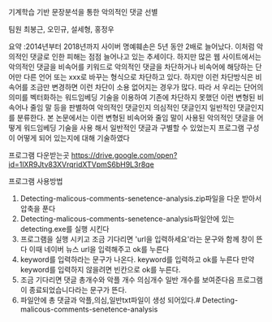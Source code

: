 기계학습 기반 문장분석을 통한 악의적인 댓글 선별

팀원 최봉근, 오민규, 설세형, 홍정우

요약 :2014년부터 2018년까지 사이버 명예훼손은 5년 동안 2배로 늘어났다. 이처럼 악의적인 댓글로 인한 피해는 점점 늘어나고 있는 추세이다. 하지만 많은 웹 사이트에서는 악의적인 댓글을 비속어를 키워드로 악의적인 댓글을 차단하거나 비속어에 해당하는 단어만 다른 언어 또는 xxx로 바꾸는 형식으로 차단하고 있다. 하지만 이런 차단방식은 비속어를 조금만 변경하면 이런 차단이 소용 없어지는 경우가 많다. 따라 서 우리는 단어의 의미를 벡터화하는 워드임베딩 기술을 이용하여 기존에 차단하지 못했던 이런 변형된 비속어나 줄임 말 등을 판별하여 악의적인 댓글인지 의심적인 댓글인지 일반적인 댓글인지를 분류한다. 본 논문에서는 이런 변형된 비속어와 줄임 말이 사용된 악의적인 댓글을 어떻게 워드임베딩 기술을 사용 해서 일반적인 댓글과 구별할 수 있었는지 프로그램 구성이 어떻게 되어 있는지에 대해 기술하였다

프로그램 다운받는곳
https://drive.google.com/open?id=1lXR9Jtv83XVrqridXTVpmS6bH9L3r8qe

프로그램 사용방법 
1. Detecting-malicous-comments-senetence-analysis.zip파일을 다운 받아서 압축을 푼다
2. Detecting-malicous-comments-senetence-analysis파일안에 있는 detecting.exe를 실행 시킨다
3. 프로그램을 실행 시키고 조금 기다리면 'url을 입력하세요'라는 문구와 함께 창이 뜬다 이때 네이버 뉴스 url을 입력해주고 ok를 누른다
4. keyword를 입력하라는 문구가 나온다. keyword를 입력하고 ok를 누른다 만약 keyword를 입력하지 않을려면 빈칸으로 ok를 누른다.
5. 조금 기다리면 댓글 총개수와 악플 개수 의심개수 일반 개수를 보여준다음 프로그램이 종료되었습니다라는 문구가 뜬다.
6. 파일안에 총 댓글과 악플,의심,일반txt파일이 생성 되어있다.# Detecting-malicous-comments-senetence-analysis

